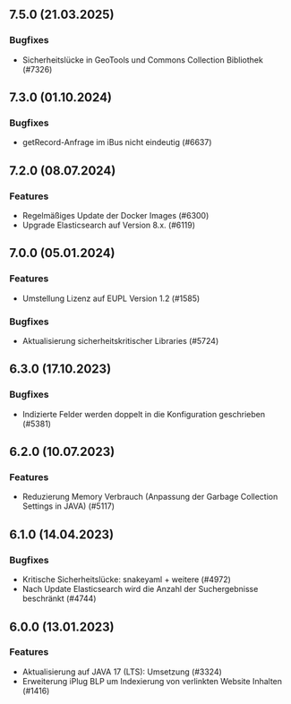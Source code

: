 
## 7.5.0 (21.03.2025)


### Bugfixes

* Sicherheitslücke in GeoTools und Commons Collection Bibliothek (#7326)
    
## 7.3.0 (01.10.2024)


### Bugfixes

* getRecord-Anfrage im iBus nicht eindeutig (#6637)
    
## 7.2.0 (08.07.2024)

### Features

* Regelmäßiges Update der Docker Images (#6300)
* Upgrade Elasticsearch auf Version 8.x. (#6119)

    
## 7.0.0 (05.01.2024)

### Features

* Umstellung Lizenz auf EUPL Version 1.2 (#1585)

### Bugfixes

* Aktualisierung sicherheitskritischer Libraries (#5724)
    
## 6.3.0 (17.10.2023)


### Bugfixes

* Indizierte Felder werden doppelt in die Konfiguration geschrieben  (#5381)
    
## 6.2.0 (10.07.2023)

### Features

* Reduzierung Memory Verbrauch (Anpassung der Garbage Collection Settings in JAVA) (#5117)




    
## 6.1.0 (14.04.2023)





### Bugfixes

* Kritische Sicherheitslücke: snakeyaml + weitere  (#4972)
* Nach Update Elasticsearch wird die Anzahl der Suchergebnisse beschränkt  (#4744)
    
## 6.0.0 (13.01.2023)

### Features

* Aktualisierung auf JAVA 17 (LTS): Umsetzung (#3324)
* Erweiterung iPlug BLP um Indexierung von verlinkten Website Inhalten (#1416)




    